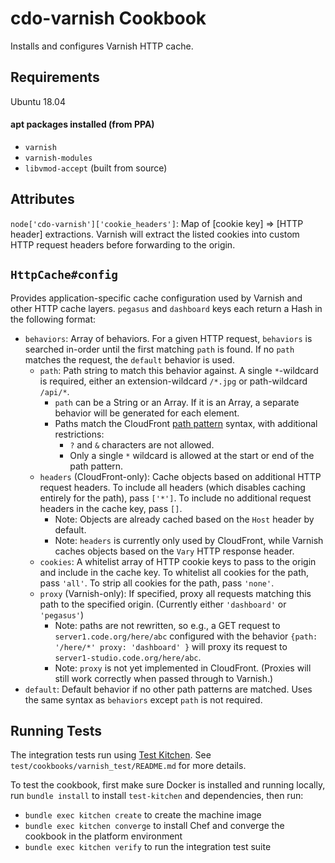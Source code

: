 # cdo-varnish Cookbook
Installs and configures Varnish HTTP cache.

## Requirements
Ubuntu 18.04

#### apt packages installed (from PPA)
- `varnish`
- `varnish-modules`
- `libvmod-accept` (built from source)

## Attributes
`node['cdo-varnish']['cookie_headers']`: Map of [cookie key] => [HTTP header] extractions.
Varnish will extract the listed cookies into custom HTTP request headers before forwarding to the origin.

## `HttpCache#config`

Provides application-specific cache configuration used by Varnish and other
HTTP cache layers.
`pegasus` and `dashboard` keys each return a Hash in the following format:

- `behaviors`: Array of behaviors. For a given HTTP request, `behaviors` is searched in-order
  until the first matching `path` is found. If no `path` matches the request, the `default` behavior is used.
  - `path`: Path string to match this behavior against.
    A single `*`-wildcard is required, either an extension-wildcard `/*.jpg` or
    path-wildcard `/api/*`.
    - `path` can be a String or an Array. If it is an Array, a separate
      behavior will be generated for each element.
    - Paths match the CloudFront [path pattern](http://docs.aws.amazon.com/AmazonCloudFront/latest/DeveloperGuide/distribution-web-values-specify.html#DownloadDistValuesPathPattern)
      syntax, with additional restrictions:
      - `?` and `&` characters are not allowed.
      - Only a single `*` wildcard is allowed at the start or end of the path pattern.
  - `headers` (CloudFront-only): Cache objects based on additional HTTP request headers.
    To include all headers (which disables caching entirely for the path), pass `['*']`.
    To include no additional request headers in the cache key, pass `[]`.
    - Note: Objects are already cached based on the `Host` header by default.
    - Note: `headers` is currently only used by CloudFront, while Varnish
      caches objects based on the `Vary` HTTP response header.
  - `cookies`: A whitelist array of HTTP cookie keys to pass to the origin and
    include in the cache key.
    To whitelist all cookies for the path, pass `'all'`.
    To strip all cookies for the path, pass `'none'`.
  - `proxy` (Varnish-only): If specified, proxy all requests matching this path to the
    specified origin. (Currently either `'dashboard'` or `'pegasus'`)
    - Note: paths are not rewritten, so e.g., a GET request
      to `server1.code.org/here/abc` configured with the behavior
      `{path: '/here/*' proxy: 'dashboard' }` will proxy its request to
      `server1-studio.code.org/here/abc`.
    - Note: `proxy` is not yet implemented in CloudFront.
      (Proxies will still work correctly when passed through to Varnish.)
- `default`: Default behavior if no other path patterns are matched.
  Uses the same syntax as `behaviors` except `path` is not required.

## Running Tests
The integration tests run using [Test Kitchen](http://kitchen.ci/).
See `test/cookbooks/varnish_test/README.md` for more details.

To test the cookbook, first make sure Docker is installed and running locally,
run `bundle install` to install `test-kitchen` and dependencies, then run:
- `bundle exec kitchen create` to create the machine image
- `bundle exec kitchen converge` to install Chef and converge the cookbook in the
  platform environment
- `bundle exec kitchen verify` to run the integration test suite
